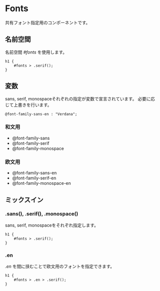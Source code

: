 # Fonts

共有フォント指定用のコンポーネントです。

## 名前空間

名前空間 *#fonts* を使用します。

```less
h1 {
	#fonts > .serif();
}
```

## 変数

sans, serif, monospaceそれぞれの指定が変数で宣言されています。
必要に応じて上書きを行います。

```less
@font-family-sans-en : "Verdana";
```

### 和文用 

- @font-family-sans
- @font-family-serif
- @font-family-monospace

### 欧文用

- @font-family-sans-en
- @font-family-serif-en
- @font-family-monospace-en


## ミックスイン

### .sans(), .serif(), .monospace()

sans, serif, monospaceをそれぞれ指定します。

```
h1 {
	#fonts > .serif();
}
```

### .en

*.en* を間に挟むことで欧文用のフォントを指定できます。

```
h1 {
	#fonts > .en > .serif();
}
```
